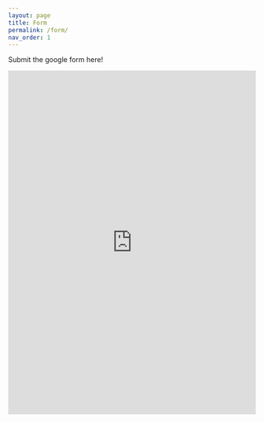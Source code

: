 ```yaml
---
layout: page
title: Form
permalink: /form/
nav_order: 1
---
```


Submit the google form here!

<iframe src="https://docs.google.com/forms/d/1nA_cALjpMX_IpEQrgNuc9Cfzqk1b1x5Y6byvpssSk0Q/viewform?embedded=true" width="100%" height="700px" frameborder="0" marginheight="0" marginwidth="0">Loading…</iframe>